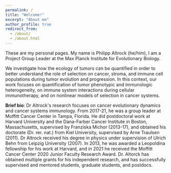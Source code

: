 ```yaml
---
permalink: /
title: "Welcome!"
excerpt: "About me"
author_profile: true
redirect_from: 
  - /about/
  - /about.html
---
```


These are my personal pages. My name is Philipp Altrock (he/him), I am a Project Group Leader at the Max Planck Institute for Evolutionary Biology. 

We investigate how the ecology of tumors can be quantified in order to better understand the role of selection on cancer, stroma, and immune cell populations during tumor evolution and progression. In this context, our work focuses on quantification of tumor phenotypic and immunologic heterogeneity, on immune system interactions during cellular immunotherapy, and on nonlinear models of selection in cancer systems.

**Brief bio**: Dr Altrock's research focuses on cancer evolutionary dynamics and cancer systems immunology. From 2017-21, he was a group leader at Moffitt Cancer Center in Tampa, Florida. He did postdoctoral work at Harvard University and the Dana-Farber Cancer Institute in Boston, Massachusetts, supervised by Franziska Michor (2013-17), and obtained his doctorate (Dr. rer. nat.) from Kiel University, supervised by Arne Traulsen (2011). Dr Altrock received his degree in physics under supervision of Ulrich Behn from Leipzig University (2007). In 2013, he was awarded a Leopoldina fellowship for his work at Harvard, and in 2021 he received the Moffitt Cancer Center 2020 Junior Faculty Research Award. Dr. Altorck has obtained multiple grants for his independent research, and has successfully supervised and mentored students, graduate students, and postdocs. 


